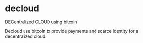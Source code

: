 decloud
=======

DECentralized CLOUD using bitcoin 

Decloud use bitcoin to provide payments and scarce identity for a decentralized cloud.
